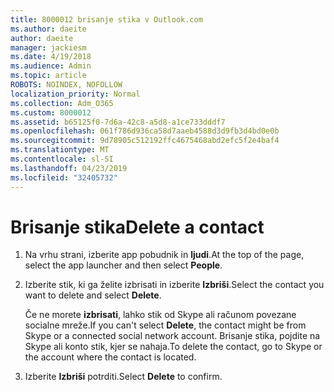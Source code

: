 ```yaml
---
title: 8000012 brisanje stika v Outlook.com
ms.author: daeite
author: daeite
manager: jackiesm
ms.date: 4/19/2018
ms.audience: Admin
ms.topic: article
ROBOTS: NOINDEX, NOFOLLOW
localization_priority: Normal
ms.collection: Adm_O365
ms.custom: 8000012
ms.assetid: b65125f0-7d6a-42c8-a5d8-a1ce733dddf7
ms.openlocfilehash: 061f786d936ca58d7aaeb4588d3d9fb3d4bd0e0b
ms.sourcegitcommit: 9d78905c512192ffc4675468abd2efc5f2e4baf4
ms.translationtype: MT
ms.contentlocale: sl-SI
ms.lasthandoff: 04/23/2019
ms.locfileid: "32405732"
---
```

# <a name="delete-a-contact"></a><span data-ttu-id="565d8-102">Brisanje stika</span><span class="sxs-lookup"><span data-stu-id="565d8-102">Delete a contact</span></span>

1. <span data-ttu-id="565d8-103">Na vrhu strani, izberite app pobudnik in **ljudi**.</span><span class="sxs-lookup"><span data-stu-id="565d8-103">At the top of the page, select the app launcher  and then select **People**.</span></span> 
    
2. <span data-ttu-id="565d8-104">Izberite stik, ki ga želite izbrisati in izberite **Izbriši**.</span><span class="sxs-lookup"><span data-stu-id="565d8-104">Select the contact you want to delete and select **Delete**.</span></span>
    
    <span data-ttu-id="565d8-105">Če ne morete **izbrisati**, lahko stik od Skype ali računom povezane socialne mreže.</span><span class="sxs-lookup"><span data-stu-id="565d8-105">If you can't select **Delete**, the contact might be from Skype or a connected social network account.</span></span> <span data-ttu-id="565d8-106">Brisanje stika, pojdite na Skype ali konto stik, kjer se nahaja.</span><span class="sxs-lookup"><span data-stu-id="565d8-106">To delete the contact, go to Skype or the account where the contact is located.</span></span>
    
3. <span data-ttu-id="565d8-107">Izberite **Izbriši** potrditi.</span><span class="sxs-lookup"><span data-stu-id="565d8-107">Select **Delete** to confirm.</span></span> 
    

